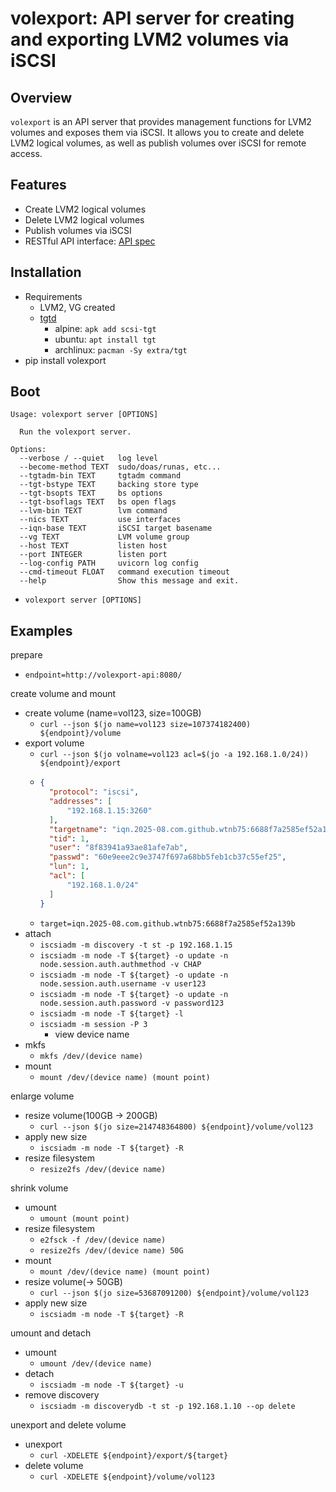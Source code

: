 # volexport: API server for creating and exporting LVM2 volumes via iSCSI

## Overview

`volexport` is an API server that provides management functions for LVM2 volumes and exposes them via iSCSI. It allows you to create and delete LVM2 logical volumes, as well as publish volumes over iSCSI for remote access.

## Features

- Create LVM2 logical volumes
- Delete LVM2 logical volumes
- Publish volumes via iSCSI
- RESTful API interface: [API spec](https://wtnb75.github.io/volexport/api/)

## Installation

- Requirements
    - LVM2, VG created
    - [tgtd](https://github.com/fujita/tgt)
        - alpine: `apk add scsi-tgt`
        - ubuntu: `apt install tgt`
        - archlinux: `pacman -Sy extra/tgt`
- pip install volexport

## Boot

```plaintext
Usage: volexport server [OPTIONS]

  Run the volexport server.

Options:
  --verbose / --quiet   log level
  --become-method TEXT  sudo/doas/runas, etc...
  --tgtadm-bin TEXT     tgtadm command
  --tgt-bstype TEXT     backing store type
  --tgt-bsopts TEXT     bs options
  --tgt-bsoflags TEXT   bs open flags
  --lvm-bin TEXT        lvm command
  --nics TEXT           use interfaces
  --iqn-base TEXT       iSCSI target basename
  --vg TEXT             LVM volume group
  --host TEXT           listen host
  --port INTEGER        listen port
  --log-config PATH     uvicorn log config
  --cmd-timeout FLOAT   command execution timeout
  --help                Show this message and exit.
```

- `volexport server [OPTIONS]`

## Examples

prepare

- `endpoint=http://volexport-api:8080/`

create volume and mount

- create volume (name=vol123, size=100GB)
    - `curl --json $(jo name=vol123 size=107374182400) ${endpoint}/volume`
- export volume
    - `curl --json $(jo volname=vol123 acl=$(jo -a 192.168.1.0/24)) ${endpoint}/export`
    - ```json
      {
        "protocol": "iscsi",
        "addresses": [
            "192.168.1.15:3260"
        ],
        "targetname": "iqn.2025-08.com.github.wtnb75:6688f7a2585ef52a139b",
        "tid": 1,
        "user": "8f83941a93ae81afe7ab",
        "passwd": "60e9eee2c9e3747f697a68bb5feb1cb37c55ef25",
        "lun": 1,
        "acl": [
            "192.168.1.0/24"
        ]
      }
      ```
    - `target=iqn.2025-08.com.github.wtnb75:6688f7a2585ef52a139b`
- attach
    - `iscsiadm -m discovery -t st -p 192.168.1.15`
    - `iscsiadm -m node -T ${target} -o update -n node.session.auth.authmethod -v CHAP`
    - `iscsiadm -m node -T ${target} -o update -n node.session.auth.username -v user123`
    - `iscsiadm -m node -T ${target} -o update -n node.session.auth.password -v password123`
    - `iscsiadm -m node -T ${target} -l`
    - `iscsiadm -m session -P 3`
        - view device name
- mkfs
    - `mkfs /dev/(device name)`
- mount
    - `mount /dev/(device name) (mount point)`

enlarge volume

- resize volume(100GB -> 200GB)
    - `curl --json $(jo size=214748364800) ${endpoint}/volume/vol123`
- apply new size
    - `iscsiadm -m node -T ${target} -R`
- resize filesystem
    - `resize2fs /dev/(device name)`

shrink volume

- umount
    - `umount (mount point)`
- resize filesystem
    - `e2fsck -f /dev/(device name)`
    - `resize2fs /dev/(device name) 50G`
- mount
    - `mount /dev/(device name) (mount point)`
- resize volume(-> 50GB)
    - `curl --json $(jo size=53687091200) ${endpoint}/volume/vol123`
- apply new size
    - `iscsiadm -m node -T ${target} -R`

umount and detach

- umount
    - `umount /dev/(device name)`
- detach
    - `iscsiadm -m node -T ${target} -u`
- remove discovery
    - `iscsiadm -m discoverydb -t st -p 192.168.1.10 --op delete`

unexport and delete volume

- unexport
    - `curl -XDELETE ${endpoint}/export/${target}`
- delete volume
    - `curl -XDELETE ${endpoint}/volume/vol123`
